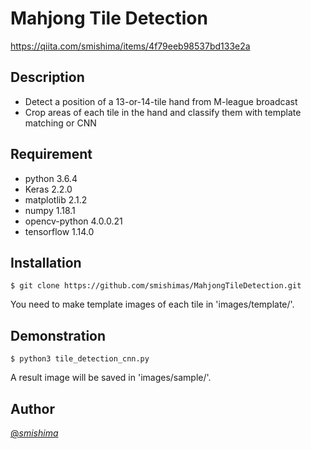 # Mahjong Tile Detection
https://qiita.com/smishima/items/4f79eeb98537bd133e2a

## Description
- Detect a position of a 13-or-14-tile hand from M-league broadcast 
- Crop areas of each tile in the hand and classify them with template matching or CNN


## Requirement
- python                             3.6.4
- Keras                              2.2.0
- matplotlib                         2.1.2
- numpy                              1.18.1
- opencv-python                      4.0.0.21
- tensorflow                         1.14.0


## Installation
    $ git clone https://github.com/smishimas/MahjongTileDetection.git
You need to make template images of each tile in 'images/template/'.

## Demonstration
    $ python3 tile_detection_cnn.py
A result image will be saved in 'images/sample/'.

## Author
[@_smishima_](https://twitter.com/_smishima_)